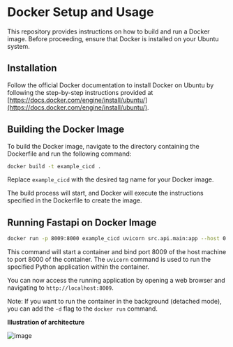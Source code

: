 # Docker Setup and Usage

This repository provides instructions on how to build and run a Docker image. Before proceeding, ensure that Docker is installed on your Ubuntu system.

## Installation

Follow the official Docker documentation to install Docker on Ubuntu by following the step-by-step instructions provided at [https://docs.docker.com/engine/install/ubuntu/](https://docs.docker.com/engine/install/ubuntu/).

## Building the Docker Image

To build the Docker image, navigate to the directory containing the Dockerfile and run the following command:

```bash
docker build -t example_cicd .
```
Replace `example_cicd` with the desired tag name for your Docker image.

The build process will start, and Docker will execute the instructions specified in the Dockerfile to create the image.

## Running Fastapi on Docker Image
```bash
docker run -p 8009:8000 example_cicd uvicorn src.api.main:app --host 0.0.0.0
```

This command will start a container and bind port 8009 of the host machine to port 8000 of the container. The `uvicorn` command is used to run the specified Python application within the container.

You can now access the running application by opening a web browser and navigating to `http://localhost:8009`.

Note: If you want to run the container in the background (detached mode), you can add the `-d` flag to the `docker run` command.

<b>Illustration of architecture</b>


![image](https://github.com/MuhFaridanSutariya/Learn-MLProcess/assets/88027268/281fc45d-095b-49ad-bfe0-cbd74d50acc4)



